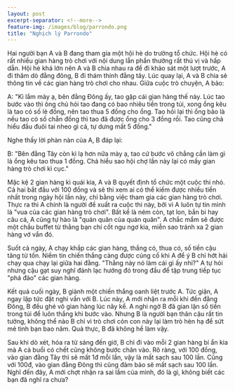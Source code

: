 ```yaml
---
layout: post
excerpt-separator: <!--more-->
feature-img: /images/blog/parrondo.png
title: "Nghịch lý Parrondo"
---
```


Hai người bạn A và B đang tham gia một hội hè do trường tổ chức. Hội hè có rất nhiều gian hàng trò chơi với nội dung lẫn phần thưởng rất thú vị và hấp dẫn. Hội hè khá lớn nên A và B chia nhau ra để đi khảo sát một lượt trước, A đi thăm dò đằng đông, B đi thám thính đằng tây. Lúc quay lại, A và B chia sẻ thông tin về các gian hàng trò chơi cho nhau. Giữa cuộc trò chuyện, A bảo:

<!--more-->

A: "Kì lắm mày ạ, bên đằng Đông ấy, tao gặp cái gian hàng thế này. Lúc tao bước vào thì ông chủ hỏi tao đang có bao nhiêu tiền trong túi, xong ổng kêu là tao có số lẻ đồng, nên tao thua 5 đồng cho ổng. Tao hỏi lại thì ổng bảo là nếu tao có số chẵn đồng thì tao đã được ổng cho 3 đồng rồi. Tao cũng chả hiểu đầu đuôi tai nheo gì cả, tự dưng mất 5 đồng."

Nghe thấy lời phàn nàn của A, B đáp lại:

B: "Bên đằng Tây còn kì lạ hơn nữa mày ạ, tao cứ bước vô chẳng cần làm gì là ổng kêu tao thua 1 đồng. Chả hiểu sao hội chợ lần này lại có mấy gian hàng trò chơi kì cục."

Mặc kệ 2 gian hàng kì quái kia, A và B quyết định tổ chức một cuộc thi nhỏ. Cả hai bắt đầu với 100 đồng và sẽ thi xem ai có thể kiếm được nhiều tiền nhất trong ngày hội lần này, chỉ bằng việc tham gia các gian hàng trò chơi. Thực ra thì A chính là người đề xuất ra cuộc thi này, bởi vì A luôn tự tin mình là "vua của các gian hàng trò chơi". Bất kể là ném còn, tạt lon, bắn bi hay câu cá, A cũng tự hào là "quán quân của quán quân". A chắc mẩm sẽ được một chầu buffet từ thằng bạn chí cốt ngu ngơ kia, miễn sao tránh xa 2 gian hàng vớ vẩn đó.

Suốt cả ngày, A chạy khắp các gian hàng, thắng có, thua có, số tiền cậu tăng từ tốn. Niềm tin chiến thắng càng được củng cố khi A để ý B chỉ hớt hải chạy qua chạy lại giữa hai đằng. "Thằng này nó làm cái gì ấy nhỉ?" A tự hỏi nhưng cậu gạt suy nghĩ đánh lạc hướng đó trong đầu để tập trung tiếp tục "phá đảo" các gian hàng.

Kết quả cuối ngày, B giành một chiến thắng oanh liệt trước A. Tức giận, A ngay lập tức đặt nghi vấn với B. Lúc này, A mới nhận ra mỗi khi đến đằng Đông, B đều ghé vô gian hàng lúc nãy kể. A nghi ngờ B đã gian lận số tiền trong túi để luôn thắng khi bước vào. Nhưng B là người bạn thân cậu rất tin tưởng, không thể nào B chỉ vì trò chơi cỏn con này lại làm trò hèn hạ để sứt mẻ tình bạn bao năm. Quả thực, B đã không hề làm vậy.

Sau khi dò xét, hóa ra từ sáng đến giờ, B chỉ đi vào mỗi 2 gian hàng bí ẩn kia mà A cả buổi có chết cũng không bước chân vào. Rõ ràng, với 100 đồng, vào gian đằng Tây thì sẽ mất 1đ mỗi lần, vậy là mất sạch sau 100 lần. Cũng với 100đ, vào gian đằng Đông thì cũng đảm bảo sẽ mất sạch sau 100 lần. Nghĩ đến đây, A mới chợt nhận ra sai lầm của mình, đó là gì, không biết các bạn đã nghĩ ra chưa?